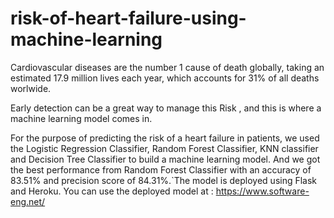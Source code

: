 # risk-of-heart-failure-using-machine-learning
Cardiovascular diseases are the number 1 cause of death globally, taking an estimated 17.9 million lives each year, which accounts for 31% of all deaths worlwide.  

Early detection can be a great way to manage this Risk , and this is where a machine learning model comes in. 

For the purpose of predicting the risk of a heart failure in patients, we used the Logistic Regression Classifier, Random Forest Classifier, KNN classifier and Decision Tree Classifier to build a machine learning model. And we got the best performance from Random Forest Classifier with an accuracy of 83.51% and precision score of 84.31%.`The model is deployed using Flask and Heroku.
You can use the deployed model at : https://www.software-eng.net/


